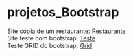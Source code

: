 # projetos_Bootstrap

Site cópia de um restaurante:
<a Href='https://jeff77araujo.github.io/projetos_Bootstrap/Kitchening/'>Restaurante</a>
<br>
Site teste com bootstrap:
<a Href='https://jeff77araujo.github.io/projetos_Bootstrap/bootstrap/siteCompleto.html'>Teste</a>
<br>
Teste GRID do bootstrap:
<a Href='https://jeff77araujo.github.io/projetos_Bootstrap/bootstrap/teste.bootstrap.html'>Grid</a>
